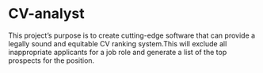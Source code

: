 # CV-analyst
This project’s purpose is to create cutting-edge software that can provide a legally sound and equitable CV ranking system.This will exclude all inappropriate applicants for a job role and generate a list of the top prospects for the position.
